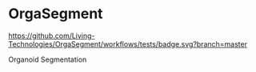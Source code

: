 # OrgaSegment
https://github.com/Living-Technologies/OrgaSegment/workflows/tests/badge.svg?branch=master


Organoid Segmentation
